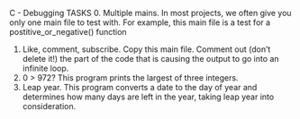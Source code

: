C - Debugging
TASKS
0. Multiple mains. In most projects, we often give you only one main file to test with. For example, this main file is a test for a postitive_or_negative() function
1. Like, comment, subscribe. Copy this main file. Comment out (don’t delete it!) the part of the code that is causing the output to go into an infinite loop.
2. 0 > 972? This program prints the largest of three integers.
3. Leap year. This program converts a date to the day of year and determines how many days are left in the year, taking leap year into consideration.
